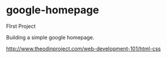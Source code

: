 # google-homepage

FIrst Project

Building a simple google homepage.

http://www.theodinproject.com/web-development-101/html-css
